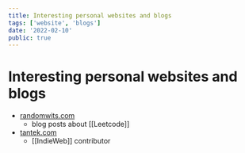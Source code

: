 ```yaml
---
title: Interesting personal websites and blogs
tags: ['website', 'blogs']
date: '2022-02-10'
public: true
---
```


# Interesting personal websites and blogs 

- [randomwits.com](https://randomwits.com)
  - blog posts about [[Leetcode]]
- [tantek.com](https://tantek.com)
  - [[IndieWeb]] contributor

